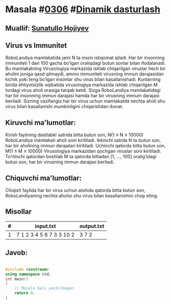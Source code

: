 
<h1>Masala #<a href="https://robocontest.uz/tasks/0306">0306</a> #<a href="https://robocontest.uz/tasks?category=3">Dinamik dasturlash</a></h1>
<h2> Muallif: <a href="https://robocontest.uz/profile/sunnat">Sunatullo Hojiyev</a></h2>
<h2>Virus vs Immunitet</h2>
<p>RoboLandiya mamlakatida jami N ta inson istiqomat qiladi. Har bir insonning immuniteti 1 dan 100 gacha bo’lgan oraliqdagi butun sonlar bilan ifodalanadi. Bu mamlakatning Virusologiya markazida ishlab chiqarilgan viruslar hech bir aholini joniga qasd qilmaydi, ammo immuniteti virusning immun darajasidan kichik yoki teng bo’lgan insonlar shu virus bilan kasallanishadi. Kunlarning birida ehtiyotsizlik oqibatida virusologiya markazida ishlab chiqarilgan M turdagi virus aholi orasiga tarqab ketdi.
Sizga RoboLandiya mamlakatidagi har bir insonning immun darajasi hamda har bir virusning immum darajasi beriladi. Sizning vazifangiz har bir virus uchun mamlakatda nechta aholi shu virus bilan kasallanishi mumkinligini chiqarishdan iborat.</p>
<h2>Kiruvchi ma'lumotlar:</h2>
<p>Kirish faylining dastlabki satrida bitta butun son, N(1 ≤ N ≤ 10000) RoboLandiya mamlakati aholi soni kiritiladi. Ikkinchi satrda N ta butun son, har bir aholining immun darajalari kiritiladi. Uchinchi qatorda bitta butun son, M(1 ≤ M ≤ 10000) Virusologiya markazidan qochgan viruslar soni kiritiladi. To’rtinchi qatordan boshlab M ta qatorda bittadan [1, …, 100] oralig’idagi butun son, har bir virusning immun darajasi beriladi.</p>
<h2>Chiquvchi ma'lumotlar:</h2>
<p>Chiqish faylida har bir virus uchun alohida qatorda bitta butun son, RoboLandiyaning nechta aholisi shu virus bilan kasallanishini chop eting.</p>
<h2>Misollar</h2>
<table>
    <thead>
        <tr>
            <th>#</th>
            <th>input.txt</th>
            <th>output.txt</th>
        </tr>
    </thead>
    <tbody>
            <tr>
                <td>1</td>
                <td>7
1 2 3 4 5 6 7
3
3
10
2</td>
                <td>3
7
2</td>
            </tr>
    </tbody>
    </table>
    
<h2>Javob:</h2>

######
```cpp
#include <iostream>
using namespace std;
int main()
{
    // Masala hali yechilmagan
    return 0;
}
```
